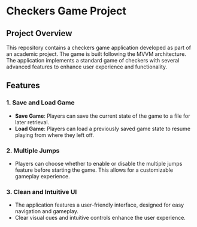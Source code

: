 # Checkers Game Project

## Project Overview

This repository contains a checkers game application developed as part of an academic project. The game is built following the MVVM architecture. The application implements a standard game of checkers with several advanced features to enhance user experience and functionality.

## Features

### 1. Save and Load Game
- **Save Game**: Players can save the current state of the game to a file for later retrieval.
- **Load Game**: Players can load a previously saved game state to resume playing from where they left off.

### 2. Multiple Jumps
- Players can choose whether to enable or disable the multiple jumps feature before starting the game. This allows for a customizable gameplay experience.

### 3. Clean and Intuitive UI
- The application features a user-friendly interface, designed for easy navigation and gameplay.
- Clear visual cues and intuitive controls enhance the user experience.
